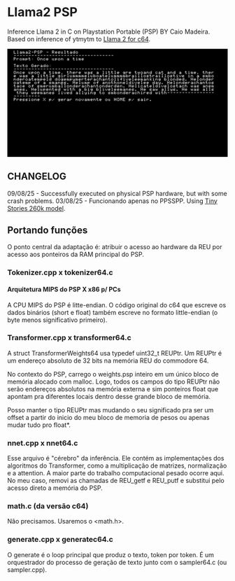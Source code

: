 # Llama2 PSP
Inference Llama 2 in C on Playstation Portable (PSP) BY Caio Madeira.  
Based on inference of ytmytm to [Llama 2 for c64](https://github.com/ytmytm/llama2.c64).

![Running on PPSSPP](assets/1.png)

## CHANGELOG
09/08/25 - Successfully executed on physical PSP hardware, but with some crash problems.
03/08/25 - Funcionando apenas no PPSSPP. Using [Tiny Stories 260k model](https://huggingface.co/karpathy/tinyllamas/tree/main/stories260K). 

## Portando funções
O ponto central da adaptação é: atribuir o acesso ao hardware da REU por acesso aos ponteiros da RAM principal do PSP.

### Tokenizer.cpp x tokenizer64.c
#### Arquitetura MIPS do PSP X x86 p/ PCs
A CPU MIPS do PSP é litte-endian. O código original do c64
que escreve os dados binários (short e float) também escreve
no formato little-endian (o byte menos significativo primeiro).

### Transformer.cpp x transformer64.c
A struct TransformerWeights64 usa typedef uint32_t REUPtr.
Um REUPtr é um endereço absoluto de 32 bits na memória REU do
commodore 64.   

No contexto do PSP, carrego o weights.psp inteiro em um único
bloco de memória alocado com malloc. Logo, todos os campos
do tipo REUPtr não serão endereços absolutos na memória
externa e sim ponteiros float que apontam pra diferentes
locais dentro desse grande bloco de memória.

Posso manter o tipo REUPtr mas mudando o seu significado pra ser um offset a partir do inicio do meu bloco de memoria de pesos ou apenas mudar tudo pro float*.

### nnet.cpp x nnet64.c
Esse arquivo é "cérebro" da inferência. Ele contém as implementações dos algoritmos do Transformer, como a multiplicação de matrizes, normalização e a attention. A maior parte do trabalho computacional pesado ocorre aqui.
No meu caso, removi as chamadas de REU_getf e REU_putf e substitui pelo acesso
direto a memória do PSP.

### math.c (da versão c64)
Não precisamos. Usaremos o <math.h>.

### generate.cpp x generatec64.c
O generate é o loop principal que produz o texto, token por token.
É um orquestrador do processo de geração de texto junto com o sampler64.c (ou sampler.cpp).

